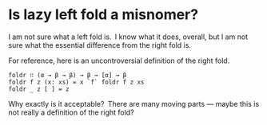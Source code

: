 # Is lazy left fold a misnomer?

I am not sure what a left fold is. I know what it does, overall, but I am not sure what the essential difference from the right fold is.

For reference, here is an uncontroversial definition of the right fold.

    foldr ∷ (α → β → β) → β → [α] → β
    foldr f z (x: xs) = x `f` foldr f z xs
    foldr _ z [ ] = z

Why exactly is it acceptable? There are many moving parts — maybe this is not really a definition of the right fold?
